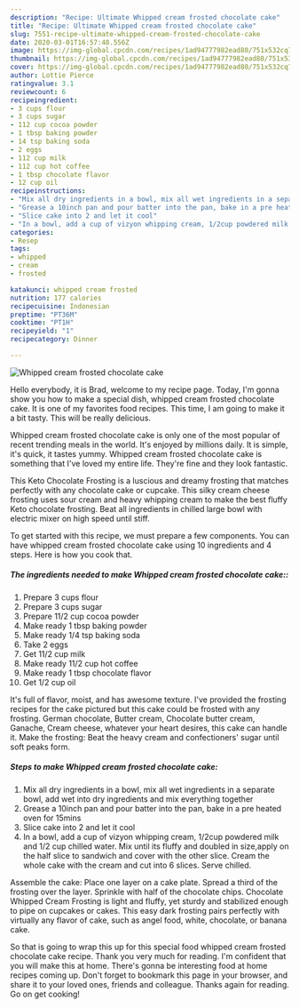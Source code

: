 ```yaml
---
description: "Recipe: Ultimate Whipped cream frosted chocolate cake"
title: "Recipe: Ultimate Whipped cream frosted chocolate cake"
slug: 7551-recipe-ultimate-whipped-cream-frosted-chocolate-cake
date: 2020-03-01T16:57:48.556Z
image: https://img-global.cpcdn.com/recipes/1ad94777982ead80/751x532cq70/whipped-cream-frosted-chocolate-cake-recipe-main-photo.jpg
thumbnail: https://img-global.cpcdn.com/recipes/1ad94777982ead80/751x532cq70/whipped-cream-frosted-chocolate-cake-recipe-main-photo.jpg
cover: https://img-global.cpcdn.com/recipes/1ad94777982ead80/751x532cq70/whipped-cream-frosted-chocolate-cake-recipe-main-photo.jpg
author: Lottie Pierce
ratingvalue: 3.1
reviewcount: 6
recipeingredient:
- 3 cups flour
- 3 cups sugar
- 112 cup cocoa powder
- 1 tbsp baking powder
- 14 tsp baking soda
- 2 eggs
- 112 cup milk
- 112 cup hot coffee
- 1 tbsp chocolate flavor
- 12 cup oil
recipeinstructions:
- "Mix all dry ingredients in a bowl, mix all wet ingredients in a separate bowl, add wet into dry ingredients and mix everything together"
- "Grease a 10inch pan and pour batter into the pan, bake in a pre heated oven for 15mins"
- "Slice cake into 2 and let it cool"
- "In a bowl, add a cup of vizyon whipping cream, 1/2cup powdered milk and 1/2 cup chilled water. Mix until its fluffy and doubled in size,apply on the half slice to sandwich and cover with the other slice. Cream the whole cake with the cream and cut into 6 slices. Serve chilled."
categories:
- Resep
tags:
- whipped
- cream
- frosted

katakunci: whipped cream frosted
nutrition: 177 calories
recipecuisine: Indonesian
preptime: "PT36M"
cooktime: "PT1H"
recipeyield: "1"
recipecategory: Dinner

---
```



![Whipped cream frosted chocolate cake](https://img-global.cpcdn.com/recipes/1ad94777982ead80/751x532cq70/whipped-cream-frosted-chocolate-cake-recipe-main-photo.jpg)

Hello everybody, it is Brad, welcome to my recipe page. Today, I'm gonna show you how to make a special dish, whipped cream frosted chocolate cake. It is one of my favorites food recipes. This time, I am going to make it a bit tasty. This will be really delicious.

Whipped cream frosted chocolate cake is only one of the most popular of recent trending meals in the world. It's enjoyed by millions daily. It is simple, it's quick, it tastes yummy. Whipped cream frosted chocolate cake is something that I've loved my entire life. They're fine and they look fantastic.

This Keto Chocolate Frosting is a luscious and dreamy frosting that matches perfectly with any chocolate cake or cupcake. This silky cream cheese frosting uses sour cream and heavy whipping cream to make the best fluffy Keto chocolate frosting. Beat all ingredients in chilled large bowl with electric mixer on high speed until stiff.


To get started with this recipe, we must prepare a few components. You can have whipped cream frosted chocolate cake using 10 ingredients and 4 steps. Here is how you cook that.

##### The ingredients needed to make Whipped cream frosted chocolate cake::

1. Prepare 3 cups flour
1. Prepare 3 cups sugar
1. Prepare 11/2 cup cocoa powder
1. Make ready 1 tbsp baking powder
1. Make ready 1/4 tsp baking soda
1. Take 2 eggs
1. Get 11/2 cup milk
1. Make ready 11/2 cup hot coffee
1. Make ready 1 tbsp chocolate flavor
1. Get 1/2 cup oil


It&#39;s full of flavor, moist, and has awesome texture. I&#39;ve provided the frosting recipes for the cake pictured but this cake could be frosted with any frosting. German chocolate, Butter cream, Chocolate butter cream, Ganache, Cream cheese, whatever your heart desires, this cake can handle it. Make the frosting: Beat the heavy cream and confectioners&#39; sugar until soft peaks form. 

##### Steps to make Whipped cream frosted chocolate cake:

1. Mix all dry ingredients in a bowl, mix all wet ingredients in a separate bowl, add wet into dry ingredients and mix everything together
1. Grease a 10inch pan and pour batter into the pan, bake in a pre heated oven for 15mins
1. Slice cake into 2 and let it cool
1. In a bowl, add a cup of vizyon whipping cream, 1/2cup powdered milk and 1/2 cup chilled water. Mix until its fluffy and doubled in size,apply on the half slice to sandwich and cover with the other slice. Cream the whole cake with the cream and cut into 6 slices. Serve chilled.


Assemble the cake: Place one layer on a cake plate. Spread a third of the frosting over the layer. Sprinkle with half of the chocolate chips. Chocolate Whipped Cream Frosting is light and fluffy, yet sturdy and stabilized enough to pipe on cupcakes or cakes. This easy dark frosting pairs perfectly with virtually any flavor of cake, such as angel food, white, chocolate, or banana cake. 

So that is going to wrap this up for this special food whipped cream frosted chocolate cake recipe. Thank you very much for reading. I'm confident that you will make this at home. There's gonna be interesting food at home recipes coming up. Don't forget to bookmark this page in your browser, and share it to your loved ones, friends and colleague. Thanks again for reading. Go on get cooking!

